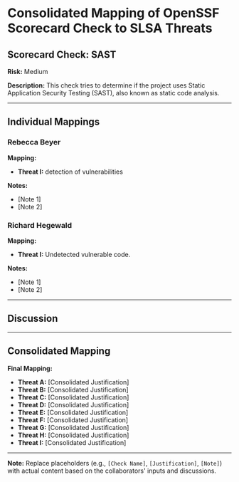 # Consolidated Mapping of OpenSSF Scorecard Check to SLSA Threats

## Scorecard Check: SAST

**Risk:** Medium

**Description:** This check tries to determine if the project uses Static Application Security Testing (SAST), also known as static code analysis.

---

## Individual Mappings

### Rebecca Beyer

**Mapping:**

- **Threat I:** detection of vulnerabilities

**Notes:**

- [Note 1]
- [Note 2]

### Richard Hegewald

**Mapping:**

- **Threat I:** Undetected vulnerable code.

**Notes:**

- [Note 1]
- [Note 2]

---

## Discussion

---

## Consolidated Mapping

**Final Mapping:**

- **Threat A:** [Consolidated Justification]
- **Threat B:** [Consolidated Justification]
- **Threat C:** [Consolidated Justification]
- **Threat D:** [Consolidated Justification]
- **Threat E:** [Consolidated Justification]
- **Threat F:** [Consolidated Justification]
- **Threat G:** [Consolidated Justification]
- **Threat H:** [Consolidated Justification]
- **Threat I:** [Consolidated Justification]

---

**Note:** Replace placeholders (e.g., `[Check Name]`, `[Justification]`, `[Note]`) with actual content based on the collaborators' inputs and discussions.

